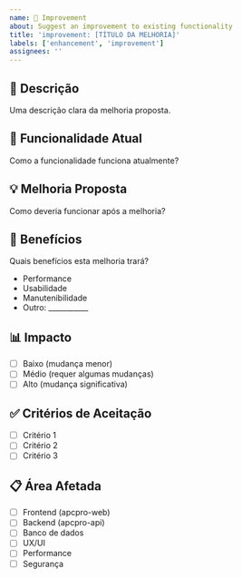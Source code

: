 ```yaml
---
name: 🔧 Improvement
about: Suggest an improvement to existing functionality
title: 'improvement: [TÍTULO DA MELHORIA]'
labels: ['enhancement', 'improvement']
assignees: ''
---
```


## 📝 Descrição
Uma descrição clara da melhoria proposta.

## 🎯 Funcionalidade Atual
Como a funcionalidade funciona atualmente?

## 💡 Melhoria Proposta
Como deveria funcionar após a melhoria?

## 🚀 Benefícios
Quais benefícios esta melhoria trará?
- Performance
- Usabilidade
- Manutenibilidade
- Outro: ___________

## 📊 Impacto
- [ ] Baixo (mudança menor)
- [ ] Médio (requer algumas mudanças)
- [ ] Alto (mudança significativa)

## ✅ Critérios de Aceitação
- [ ] Critério 1
- [ ] Critério 2
- [ ] Critério 3

## 📋 Área Afetada
- [ ] Frontend (apcpro-web)
- [ ] Backend (apcpro-api)
- [ ] Banco de dados
- [ ] UX/UI
- [ ] Performance
- [ ] Segurança
